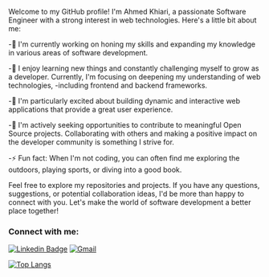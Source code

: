 Welcome to my GitHub profile! I'm Ahmed Khiari, a passionate Software Engineer with a strong interest in web technologies. Here's a little bit about me:

-🔭 I'm currently working on honing my skills and expanding my knowledge in various areas of software development.

-🌱 I enjoy learning new things and constantly challenging myself to grow as a developer. Currently, I'm focusing on deepening my understanding of web technologies, -including frontend and backend frameworks.

-💪 I'm particularly excited about building dynamic and interactive web applications that provide a great user experience.

-👯 I'm actively seeking opportunities to contribute to meaningful Open Source projects. Collaborating with others and making a positive impact on the developer community is something I strive for.

-⚡ Fun fact: When I'm not coding, you can often find me exploring the outdoors, playing sports, or diving into a good book.

Feel free to explore my repositories and projects. If you have any questions, suggestions, or potential collaboration ideas, I'd be more than happy to connect with you. Let's make the world of software development a better place together! 
<br/>

 </abc>

### Connect with me:
[![Linkedin Badge](https://img.shields.io/badge/-Ahmedkr-blue?style=flat-square&logo=Linkedin&logoColor=white&link=https://www.linkedin.com/in/ahmedkr/)](https://www.linkedin.com/in/ahmedkhiari/)
[![Gmail](https://img.shields.io/badge/-Ahmedkr-c14438?style=flat&logo=Gmail&logoColor=white)](mailto:ahmed.khiari2@esprit.tn)

[![Top Langs](https://github-readme-stats.vercel.app/api/top-langs/?username=Ahmedkr5&layout=compact)](https://github.com/anuraghazra/github-readme-stats)



